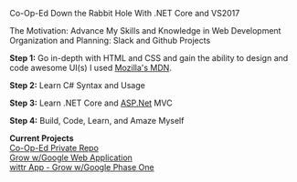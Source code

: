  Co-Op-Ed
Down the Rabbit Hole With .NET Core and VS2017

The Motivation: Advance My Skills and Knowledge in Web Development
Organization and Planning: Slack and Github Projects

**Step 1:** Go in-depth with HTML and CSS and gain the ability to design and code awesome UI(s)
I used [Mozilla's MDN](https://developer.mozilla.org/en-US/).
 
**Step 2:** Learn C# Syntax and Usage

**Step 3:** Learn .NET Core and [ASP.Net](https://github.com/aspnet/home) MVC

**Step 4:** Build, Code, Learn, and Amaze Myself

**Current Projects**  
[Co-Op-Ed Private Repo](https://github.com/PCPrincess/co-op-ed_onHold)  
[Grow w/Google Web Application](https://github.com/PCPrincess/MobileWebSpec)  
[wittr App - Grow w/Google Phase One](https://github.com/PCPrincess/wittr)  


